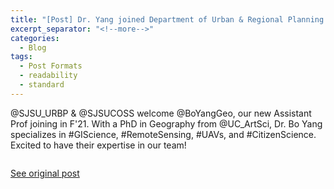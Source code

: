 ```yaml
---
title: "[Post] Dr. Yang joined Department of Urban & Regional Planning at San Jose State University"
excerpt_separator: "<!--more-->"
categories:
  - Blog
tags:
  - Post Formats
  - readability
  - standard
---
```

@SJSU_URBP & @SJSUCOSS welcome @BoYangGeo, our new Assistant Prof joining in F'21. With a PhD in Geography from @UC_ArtSci, Dr. Bo Yang specializes in #GIScience, #RemoteSensing, #UAVs, and #CitizenScience. Excited to have their expertise in our team!

<img src="{{ site.url }}{{ site.baseurl }}/assets/images/Posts/2021060301.jpg" alt="">

[See original post](https://twitter.com/ProfLaxmi/status/1400550988822597633?s=20)
